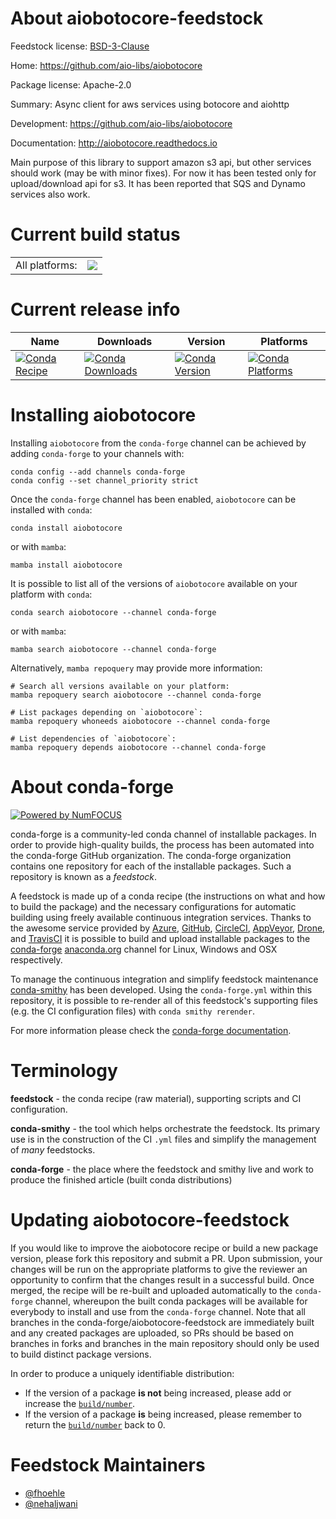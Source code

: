 About aiobotocore-feedstock
===========================

Feedstock license: [BSD-3-Clause](https://github.com/conda-forge/aiobotocore-feedstock/blob/main/LICENSE.txt)

Home: https://github.com/aio-libs/aiobotocore

Package license: Apache-2.0

Summary: Async client for aws services using botocore and aiohttp

Development: https://github.com/aio-libs/aiobotocore

Documentation: http://aiobotocore.readthedocs.io

Main purpose of this library to support amazon s3 api, but other services
should work (may be with minor fixes). For now it has been tested only for
upload/download api for s3. It has been reported that SQS and Dynamo
services also work.


Current build status
====================


<table><tr><td>All platforms:</td>
    <td>
      <a href="https://dev.azure.com/conda-forge/feedstock-builds/_build/latest?definitionId=2665&branchName=main">
        <img src="https://dev.azure.com/conda-forge/feedstock-builds/_apis/build/status/aiobotocore-feedstock?branchName=main">
      </a>
    </td>
  </tr>
</table>

Current release info
====================

| Name | Downloads | Version | Platforms |
| --- | --- | --- | --- |
| [![Conda Recipe](https://img.shields.io/badge/recipe-aiobotocore-green.svg)](https://anaconda.org/conda-forge/aiobotocore) | [![Conda Downloads](https://img.shields.io/conda/dn/conda-forge/aiobotocore.svg)](https://anaconda.org/conda-forge/aiobotocore) | [![Conda Version](https://img.shields.io/conda/vn/conda-forge/aiobotocore.svg)](https://anaconda.org/conda-forge/aiobotocore) | [![Conda Platforms](https://img.shields.io/conda/pn/conda-forge/aiobotocore.svg)](https://anaconda.org/conda-forge/aiobotocore) |

Installing aiobotocore
======================

Installing `aiobotocore` from the `conda-forge` channel can be achieved by adding `conda-forge` to your channels with:

```
conda config --add channels conda-forge
conda config --set channel_priority strict
```

Once the `conda-forge` channel has been enabled, `aiobotocore` can be installed with `conda`:

```
conda install aiobotocore
```

or with `mamba`:

```
mamba install aiobotocore
```

It is possible to list all of the versions of `aiobotocore` available on your platform with `conda`:

```
conda search aiobotocore --channel conda-forge
```

or with `mamba`:

```
mamba search aiobotocore --channel conda-forge
```

Alternatively, `mamba repoquery` may provide more information:

```
# Search all versions available on your platform:
mamba repoquery search aiobotocore --channel conda-forge

# List packages depending on `aiobotocore`:
mamba repoquery whoneeds aiobotocore --channel conda-forge

# List dependencies of `aiobotocore`:
mamba repoquery depends aiobotocore --channel conda-forge
```


About conda-forge
=================

[![Powered by
NumFOCUS](https://img.shields.io/badge/powered%20by-NumFOCUS-orange.svg?style=flat&colorA=E1523D&colorB=007D8A)](https://numfocus.org)

conda-forge is a community-led conda channel of installable packages.
In order to provide high-quality builds, the process has been automated into the
conda-forge GitHub organization. The conda-forge organization contains one repository
for each of the installable packages. Such a repository is known as a *feedstock*.

A feedstock is made up of a conda recipe (the instructions on what and how to build
the package) and the necessary configurations for automatic building using freely
available continuous integration services. Thanks to the awesome service provided by
[Azure](https://azure.microsoft.com/en-us/services/devops/), [GitHub](https://github.com/),
[CircleCI](https://circleci.com/), [AppVeyor](https://www.appveyor.com/),
[Drone](https://cloud.drone.io/welcome), and [TravisCI](https://travis-ci.com/)
it is possible to build and upload installable packages to the
[conda-forge](https://anaconda.org/conda-forge) [anaconda.org](https://anaconda.org/)
channel for Linux, Windows and OSX respectively.

To manage the continuous integration and simplify feedstock maintenance
[conda-smithy](https://github.com/conda-forge/conda-smithy) has been developed.
Using the ``conda-forge.yml`` within this repository, it is possible to re-render all of
this feedstock's supporting files (e.g. the CI configuration files) with ``conda smithy rerender``.

For more information please check the [conda-forge documentation](https://conda-forge.org/docs/).

Terminology
===========

**feedstock** - the conda recipe (raw material), supporting scripts and CI configuration.

**conda-smithy** - the tool which helps orchestrate the feedstock.
                   Its primary use is in the construction of the CI ``.yml`` files
                   and simplify the management of *many* feedstocks.

**conda-forge** - the place where the feedstock and smithy live and work to
                  produce the finished article (built conda distributions)


Updating aiobotocore-feedstock
==============================

If you would like to improve the aiobotocore recipe or build a new
package version, please fork this repository and submit a PR. Upon submission,
your changes will be run on the appropriate platforms to give the reviewer an
opportunity to confirm that the changes result in a successful build. Once
merged, the recipe will be re-built and uploaded automatically to the
`conda-forge` channel, whereupon the built conda packages will be available for
everybody to install and use from the `conda-forge` channel.
Note that all branches in the conda-forge/aiobotocore-feedstock are
immediately built and any created packages are uploaded, so PRs should be based
on branches in forks and branches in the main repository should only be used to
build distinct package versions.

In order to produce a uniquely identifiable distribution:
 * If the version of a package **is not** being increased, please add or increase
   the [``build/number``](https://docs.conda.io/projects/conda-build/en/latest/resources/define-metadata.html#build-number-and-string).
 * If the version of a package **is** being increased, please remember to return
   the [``build/number``](https://docs.conda.io/projects/conda-build/en/latest/resources/define-metadata.html#build-number-and-string)
   back to 0.

Feedstock Maintainers
=====================

* [@fhoehle](https://github.com/fhoehle/)
* [@nehaljwani](https://github.com/nehaljwani/)

